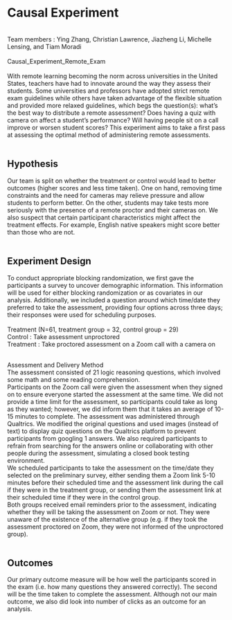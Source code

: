 <h1>Causal Experiment</h1><br>
Team members :  Ying Zhang, Christian Lawrence, Jiazheng Li, Michelle Lensing, and Tiam Moradi<br><br>


</h2>Causal_Experiment_Remote_Exam</h2> <br><br>
With remote learning becoming the norm across universities in the United States, teachers have had to innovate around the way they assess their students. Some universities and professors have adopted strict remote exam guidelines while others have taken advantage of the flexible situation and provided more relaxed guidelines, which begs the question(s): what’s the best way to distribute a remote assessment? Does having a quiz with camera on affect a student’s performance? Will having people sit on a call improve or worsen student scores? This experiment aims to take a first pass at assessing the optimal method of administering remote assessments. <br><br>


<h2>Hypothesis</h2>
Our team is split on whether the treatment or control would lead to better outcomes (higher scores and less
time taken). One on hand, removing time constraints and the need for cameras may relieve pressure and
allow students to perform better. On the other, students may take tests more seriously with the presence of a
remote proctor and their cameras on. We also suspect that certain participant characteristics might affect
the treatment effects. For example, English native speakers might score better than those who are not.<br><br>


<h2>Experiment Design</h2>

To conduct appropriate blocking randomization, we first gave the participants a survey to uncover demographic
information. This information will be used for either blocking randomization or as covariates in our analysis.
Additionally, we included a question around which time/date they preferred to take the assessment, providing
four options across three days; their responses were used for scheduling purposes.<br><br>
Treatment (N=61, treatment group = 32, control group = 29)<br>
Control : Take assessment unproctored<br>
Treatment : Take proctored assessment on a Zoom call with a camera on<br><br>

Assessment and Delivery Method<br>
The assessment consisted of 21 logic reasoning questions, which involved some math and some reading
comprehension.<br>
Participants on the Zoom call were given the assessment when they signed on to ensure everyone started the
assessment at the same time. We did not provide a time limit for the assessment, so participants could take
as long as they wanted; however, we did inform them that it takes an average of 10-15 minutes to complete.
The assessment was administered through Qualtrics. We modified the original questions and used images
(instead of text) to display quiz questions on the Qualtrics platform to prevent participants from googling
1
answers. We also required participants to refrain from searching for the answers online or collaborating with
other people during the assessment, simulating a closed book testing environment.<br>
We scheduled participants to take the assessment on the time/date they selected on the preliminary survey,
either sending them a Zoom link 5-10 minutes before their scheduled time and the assessment link during the
call if they were in the treatment group, or sending them the assessment link at their scheduled time if they
were in the control group.<br>
Both groups received email reminders prior to the assessment, indicating whether they will be taking the
assessment on Zoom or not. They were unaware of the existence of the alternative group (e.g. if they took
the assessment proctored on Zoom, they were not informed of the unproctored group).<br><br>

<h2>Outcomes</h2>
Our primary outcome measure will be how well the participants scored in the exam (i.e. how many questions
they answered correctly). The second will be the time taken to complete the assessment. Although not our
main outcome, we also did look into number of clicks as an outcome for an analysis.
